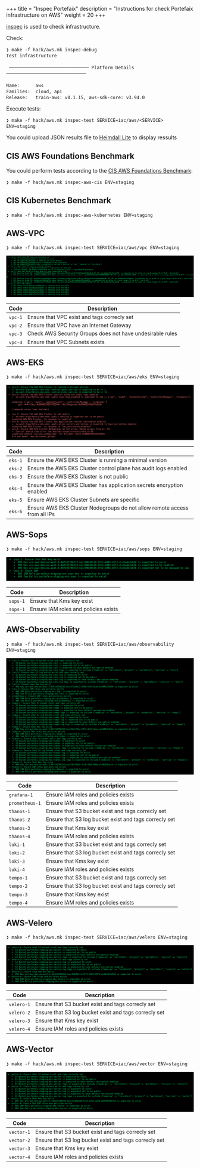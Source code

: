 +++
title = "Inspec Portefaix"
description = "Instructions for check Portefaix infrastructure on AWS"
weight = 20
+++

[inspec](http://inspec.io/) is used to check infrastructure.

Check:

```shell
❯ make -f hack/aws.mk inspec-debug
Test infrastructure

 ────────────────────────────── Platform Details ──────────────────────────────

Name:      aws
Families:  cloud, api
Release:   train-aws: v0.1.15, aws-sdk-core: v3.94.0
```

Execute tests:

```shell
❯ make -f hack/aws.mk inspec-test SERVICE=iac/aws/<SERVICE> ENV=staging
```

You could upload JSON results file to [Heimdall Lite](https://heimdall-lite.mitre.org/) to display ressults

## CIS AWS Foundations Benchmark

You could perform tests according to the [CIS AWS Foundations Benchmark](https://docs.aws.amazon.com/securityhub/latest/userguide/securityhub-standards-cis.html):

```shell
❯ make -f hack/aws.mk inspec-aws-cis ENV=staging
```

## CIS Kubernetes Benchmark

```shell
❯ make -f hack/aws.mk inspec-aws-kubernetes ENV=staging
```

## AWS-VPC

```shell
❯ make -f hack/aws.mk inspec-test SERVICE=iac/aws/vpc ENV=staging
```

<img src="/docs/images/inspec-aws-vpc.png"
 alt="VPC"
 class="mt-3 mb-3 border border-info rounded">

| Code | Description|
|---|---|
| `vpc-1` | Ensure that VPC exist and tags correcly set |
| `vpc-2` | Ensure that VPC have an Internet Gateway |
| `vpc-3` | Check AWS Security Groups does not have undesirable rules |
| `vpc-4` | Ensure that VPC Subnets exists |

## AWS-EKS

```shell
❯ make -f hack/aws.mk inspec-test SERVICE=iac/aws/eks ENV=staging
```

<img src="/docs/images/inspec-aws-eks.png"
 alt="EKS"
 class="mt-3 mb-3 border border-info rounded">

| Code | Description|
|---|---|
| `eks-1` | Ensure the AWS EKS Cluster is running a minimal version |
| `eks-2` | Ensure the AWS EKS Cluster control plane has audit logs enabled |
| `eks-3` | Ensure the AWS EKS Cluster is not public |
| `eks-4` | Ensure the AWS EKS Cluster has application secrets encryption enabled |
| `eks-5` | Ensure AWS EKS Cluster Subnets are specific |
| `eks-6` | Ensure AWS EKS Cluster Nodegroups do not allow remote access from all IPs

## AWS-Sops

```shell
❯ make -f hack/aws.mk inspec-test SERVICE=iac/aws/sops ENV=staging
```

<img src="/docs/images/inspec-aws-sops.png"
 alt="Sops"
 class="mt-3 mb-3 border border-info rounded">

| Code | Description|
|---|---|
| `sops-1` | Ensure that Kms key exist |
| `sops-1` | Ensure IAM roles and policies exists |

## AWS-Observability

```shell
❯ make -f hack/aws.mk inspec-test SERVICE=iac/aws/observability ENV=staging
```

<img src="/docs/images/inspec-aws-observability.png"
 alt="Observability"
 class="mt-3 mb-3 border border-info rounded">

| Code | Description|
|---|---|
| `grafana-1` | Ensure IAM roles and policies exists |
| `prometheus-1` | Ensure IAM roles and policies exists |
| `thanos-1` | Ensure that S3 bucket exist and tags correcly set |
| `thanos-2` | Ensure that S3 log bucket exist and tags correcly set |
| `thanos-3` | Ensure that Kms key exist |
| `thanos-4` | Ensure IAM roles and policies exists |
| `loki-1` | Ensure that S3 bucket exist and tags correcly set |
| `loki-2` | Ensure that S3 log bucket exist and tags correcly set |
| `loki-3` | Ensure that Kms key exist |
| `loki-4` | Ensure IAM roles and policies exists |
| `tempo-1` | Ensure that S3 bucket exist and tags correcly set |
| `tempo-2` | Ensure that S3 log bucket exist and tags correcly set |
| `tempo-3` | Ensure that Kms key exist |
| `tempo-4` | Ensure IAM roles and policies exists |

## AWS-Velero

```shell
❯ make -f hack/aws.mk inspec-test SERVICE=iac/aws/velero ENV=staging
```

<img src="/docs/images/inspec-aws-velero.png"
 alt="Velero"
 class="mt-3 mb-3 border border-info rounded">

| Code | Description|
|---|---|
| `velero-1` | Ensure that S3 bucket exist and tags correcly set |
| `velero-2` | Ensure that S3 log bucket exist and tags correcly set |
| `velero-3` | Ensure that Kms key exist |
| `velero-4` | Ensure IAM roles and policies exists |

## AWS-Vector

```shell
❯ make -f hack/aws.mk inspec-test SERVICE=iac/aws/vector ENV=staging
```

<img src="/docs/images/inspec-aws-vector.png"
 alt="Vector"
 class="mt-3 mb-3 border border-info rounded">

| Code | Description|
|---|---|
| `vector-1` | Ensure that S3 bucket exist and tags correcly set |
| `vector-2` | Ensure that S3 log bucket exist and tags correcly set |
| `vector-3` | Ensure that Kms key exist |
| `vector-4` | Ensure IAM roles and policies exists |

